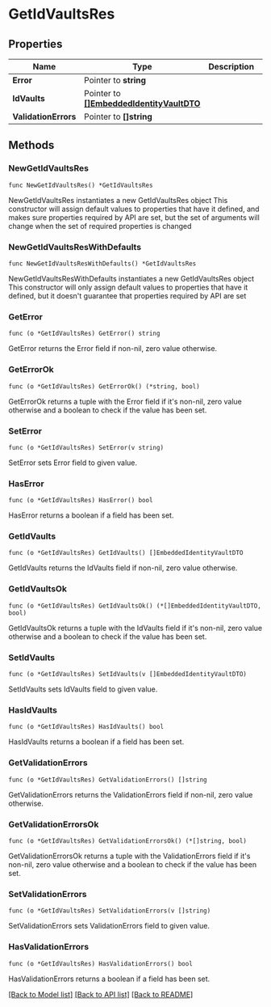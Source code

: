 # GetIdVaultsRes

## Properties

Name | Type | Description | Notes
------------ | ------------- | ------------- | -------------
**Error** | Pointer to **string** |  | [optional] 
**IdVaults** | Pointer to [**[]EmbeddedIdentityVaultDTO**](EmbeddedIdentityVaultDTO.md) |  | [optional] 
**ValidationErrors** | Pointer to **[]string** |  | [optional] 

## Methods

### NewGetIdVaultsRes

`func NewGetIdVaultsRes() *GetIdVaultsRes`

NewGetIdVaultsRes instantiates a new GetIdVaultsRes object
This constructor will assign default values to properties that have it defined,
and makes sure properties required by API are set, but the set of arguments
will change when the set of required properties is changed

### NewGetIdVaultsResWithDefaults

`func NewGetIdVaultsResWithDefaults() *GetIdVaultsRes`

NewGetIdVaultsResWithDefaults instantiates a new GetIdVaultsRes object
This constructor will only assign default values to properties that have it defined,
but it doesn't guarantee that properties required by API are set

### GetError

`func (o *GetIdVaultsRes) GetError() string`

GetError returns the Error field if non-nil, zero value otherwise.

### GetErrorOk

`func (o *GetIdVaultsRes) GetErrorOk() (*string, bool)`

GetErrorOk returns a tuple with the Error field if it's non-nil, zero value otherwise
and a boolean to check if the value has been set.

### SetError

`func (o *GetIdVaultsRes) SetError(v string)`

SetError sets Error field to given value.

### HasError

`func (o *GetIdVaultsRes) HasError() bool`

HasError returns a boolean if a field has been set.

### GetIdVaults

`func (o *GetIdVaultsRes) GetIdVaults() []EmbeddedIdentityVaultDTO`

GetIdVaults returns the IdVaults field if non-nil, zero value otherwise.

### GetIdVaultsOk

`func (o *GetIdVaultsRes) GetIdVaultsOk() (*[]EmbeddedIdentityVaultDTO, bool)`

GetIdVaultsOk returns a tuple with the IdVaults field if it's non-nil, zero value otherwise
and a boolean to check if the value has been set.

### SetIdVaults

`func (o *GetIdVaultsRes) SetIdVaults(v []EmbeddedIdentityVaultDTO)`

SetIdVaults sets IdVaults field to given value.

### HasIdVaults

`func (o *GetIdVaultsRes) HasIdVaults() bool`

HasIdVaults returns a boolean if a field has been set.

### GetValidationErrors

`func (o *GetIdVaultsRes) GetValidationErrors() []string`

GetValidationErrors returns the ValidationErrors field if non-nil, zero value otherwise.

### GetValidationErrorsOk

`func (o *GetIdVaultsRes) GetValidationErrorsOk() (*[]string, bool)`

GetValidationErrorsOk returns a tuple with the ValidationErrors field if it's non-nil, zero value otherwise
and a boolean to check if the value has been set.

### SetValidationErrors

`func (o *GetIdVaultsRes) SetValidationErrors(v []string)`

SetValidationErrors sets ValidationErrors field to given value.

### HasValidationErrors

`func (o *GetIdVaultsRes) HasValidationErrors() bool`

HasValidationErrors returns a boolean if a field has been set.


[[Back to Model list]](../README.md#documentation-for-models) [[Back to API list]](../README.md#documentation-for-api-endpoints) [[Back to README]](../README.md)


